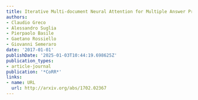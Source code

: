 ```yaml
---
title: Iterative Multi-document Neural Attention for Multiple Answer Prediction
authors:
- Claudio Greco
- Alessandro Suglia
- Pierpaolo Basile
- Gaetano Rossiello
- Giovanni Semeraro
date: '2017-01-01'
publishDate: '2025-01-03T10:44:19.698625Z'
publication_types:
- article-journal
publication: '*CoRR*'
links:
- name: URL
  url: http://arxiv.org/abs/1702.02367
---
```

